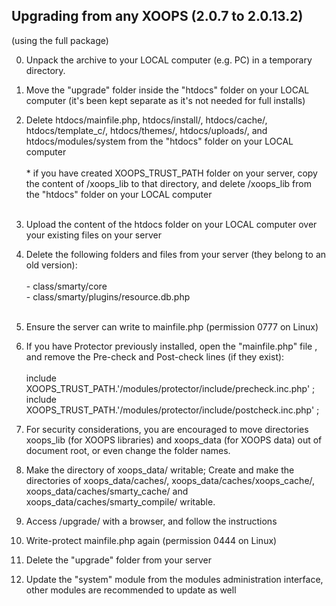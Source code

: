 ## Upgrading from any XOOPS (2.0.7 to 2.0.13.2)

(using the full package)

0. Unpack the archive to your LOCAL computer (e.g. PC) in a temporary directory.
1. Move the "upgrade" folder inside the "htdocs" folder on your LOCAL computer (it's been kept separate as it's not needed for full installs)
2. Delete htdocs/mainfile.php, htdocs/install/, htdocs/cache/, htdocs/template_c/, htdocs/themes/, htdocs/uploads/, and htdocs/modules/system from the "htdocs" folder on your LOCAL computer <br><br>* if you have created XOOPS_TRUST_PATH folder on your server, copy the content of /xoops_lib to that directory, and delete /xoops_lib from the "htdocs" folder on your LOCAL computer <br><br>
3. Upload the content of the htdocs folder on your LOCAL computer over your existing files on your server
4. Delete the following folders and files from your server (they belong to an old version):<br><br> - class/smarty/core <br> - class/smarty/plugins/resource.db.php<br><br>
5. Ensure the server can write to mainfile.php (permission 0777 on Linux)
6. If you have Protector previously installed, open the "mainfile.php" file , and remove the Pre-check and Post-check lines (if they exist):<br><br>
include XOOPS_TRUST_PATH.'/modules/protector/include/precheck.inc.php' ;<br>include XOOPS_TRUST_PATH.'/modules/protector/include/postcheck.inc.php' ;

7. For security considerations, you are encouraged to move directories xoops_lib (for XOOPS libraries) and xoops_data (for XOOPS data) out of document root, or even change the folder names.
8. Make the directory of xoops_data/ writable; Create and make the directories of xoops_data/caches/, xoops_data/caches/xoops_cache/, xoops_data/caches/smarty_cache/ and xoops_data/caches/smarty_compile/ writable.
9. Access /upgrade/ with a browser, and follow the instructions
10. Write-protect mainfile.php again (permission 0444 on Linux)
11. Delete the "upgrade" folder from your server
12. Update the "system" module from the modules administration interface, other modules are recommended to update as well

